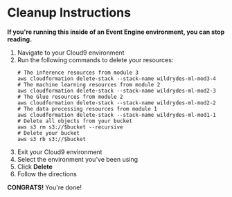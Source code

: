# Cleanup Instructions

**If you're running this inside of an Event Engine environment, you can stop reading.**

1. Navigate to your Cloud9 environment
1. Run the following commands to delete your resources:
    ```
    # The inference resources from module 3
    aws cloudformation delete-stack --stack-name wildrydes-ml-mod3-4
    # The machine learning resources from module 2
    aws cloudformation delete-stack --stack-name wildrydes-ml-mod2-3
    # The Glue resources from module 2
    aws cloudformation delete-stack --stack-name wildrydes-ml-mod2-2
    # The data processing resources from module 1
    aws cloudformation delete-stack --stack-name wildrydes-ml-mod1-1
    # Delete all objects from your bucket
    aws s3 rm s3://$bucket --recursive
    # Delete your bucket
    aws s3 rb s3://$bucket
    ```
1. Exit your Cloud9 environment
1. Select the environment you've been using
1. Click **Delete**
1. Follow the directions

**CONGRATS!** You're done!
